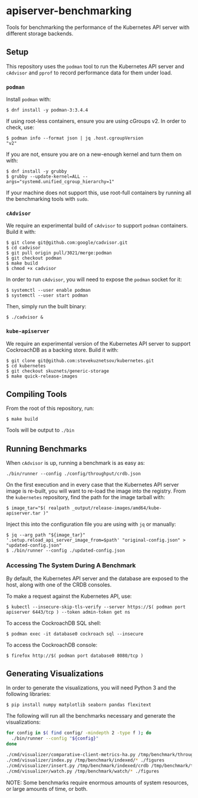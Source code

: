 # apiserver-benchmarking
Tools for benchmarking the performance of the Kubernetes API server with different storage backends.

## Setup
This repository uses the `podman` tool to run the Kubernetes API server and `cAdvisor` and `pprof` to record performance
data for them under load.

### `podman`

Install `podman` with:

```
$ dnf install -y podman-3:3.4.4
```

If using root-less containers, ensure you are using cGroups v2. In order to check, use:

```
$ podman info --format json | jq .host.cgroupVersion
"v2"
```

If you are not, ensure you are on a new-enough kernel and turn them on with:

```
$ dnf install -y grubby
$ grubby --update-kernel=ALL --args="systemd.unified_cgroup_hierarchy=1"
```

If your machine does not support this, use root-full containers by running all the benchmarking tools with `sudo`.

### `cAdvisor`

We require an experimental build of `cAdvisor` to support `podman` containers. Build it with:

```
$ git clone git@github.com:google/cadvisor.git
$ cd cadvisor
$ git pull origin pull/3021/merge:podman
$ git checkout podman
$ make build
$ chmod +x cadvisor
```

In order to run `cAdvisor`, you will need to expose the `podman` socket for it:

```
$ systemctl --user enable podman
$ systemctl --user start podman
```

Then, simply run the built binary:

```
$ ./cadvisor &
```

### `kube-apiserver`

We require an experimental version of the Kubernetes API server to support CockroachDB as a backing store. Build it with:

```
$ git clone git@github.com:stevekuznetsov/kubernetes.git
$ cd kubernetes
$ git checkout skuznets/generic-storage
$ make quick-release-images
```

## Compiling Tools

From the root of this repository, run:

```
$ make build
```

Tools will be output to `./bin`

## Running Benchmarks

When `cAdvisor` is up, running a benchmark is as easy as:

```
./bin/runner --config ./config/throughput/crdb.json
```

On the first execution and in every case that the Kubernetes API server image is re-built, you will want to re-load the
image into the registry. From the `kubernetes` repository, find the path for the image tarball with:

```
$ image_tar="$( realpath _output/release-images/amd64/kube-apiserver.tar )"
```

Inject this into the configuration file you are using with `jq` or manually:

```
$ jq --arg path "${image_tar}" '.setup.reload_api_server_image_from=$path' "original-config.json" > "updated-config.json"
$ ./bin/runner --config ./updated-config.json
```

### Accessing The System During A Benchmark

By default, the Kubernetes API server and the database are exposed to the host, along with one of the CRDB consoles.

To make a request against the Kubernetes API, use:

```
$ kubectl --insecure-skip-tls-verify --server https://$( podman port apiserver 6443/tcp ) --token admin-token get ns
```

To access the CockroachDB SQL shell:

```
$ podman exec -it database0 cockroach sql --insecure
```

To access the CockroachDB console:

```
$ firefox http://$( podman port database0 8080/tcp )
```

## Generating Visualizations

In order to generate the visualizations, you will need Python 3 and the following libraries:

```
$ pip install numpy matplotlib seaborn pandas flexitext
```

The following will run all the benchmarks necessary and generate the visualizations:

```sh
for config in $( find config/ -mindepth 2 -type f ); do
  ./bin/runner --config "${config}"
done

./cmd/visualizer/comparative-client-metrics-ha.py /tmp/benchmark/throughput/* ./figures
./cmd/visualizer/index.py /tmp/benchmark/indexed/* ./figures
./cmd/visualizer/insert.py /tmp/benchmark/indexed/crdb /tmp/benchmark/throughput/crdb ./figures
./cmd/visualizer/watch.py /tmp/benchmark/watch/* ./figures
```

NOTE: Some benchmarks require enormous amounts of system resources, or large amounts of time, or both.